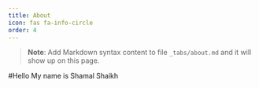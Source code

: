 ```yaml
---
title: About
icon: fas fa-info-circle
order: 4
---
```



> **Note**: Add Markdown syntax content to file `_tabs/about.md` and it will show up on this page.

#Hello My name is Shamal Shaikh
